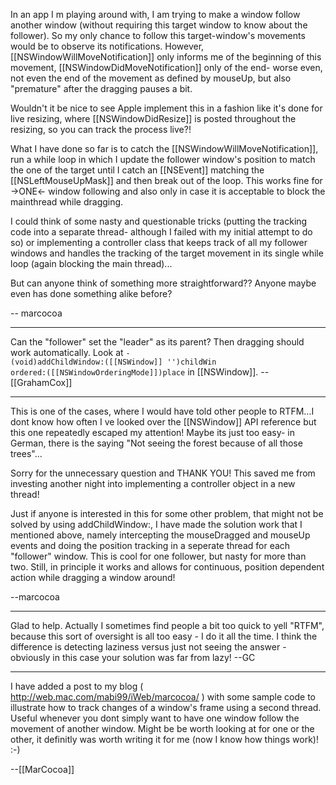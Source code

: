 

In an app I m playing around with, I am trying to make a window follow another window (without requiring this target window to know about the follower). So my only chance to follow this target-window's movements would be to observe its notifications. However, [[NSWindowWillMoveNotification]] only informs me of the beginning of this movement, [[NSWindowDidMoveNotification]] only of the end- worse even, not even the end of the movement as defined by mouseUp, but also "premature" after the dragging pauses a bit. 

Wouldn't it be nice to see Apple implement this in a fashion like it's done for live resizing, where [[NSWindowDidResize]] is posted throughout the resizing, so you can track the process live?!

What I have done so far is to catch the [[NSWindowWillMoveNotification]], run a while loop in which I update the follower window's position to match the one of the target until I catch an [[NSEvent]] matching the [[NSLeftMouseUpMask]] and then break out of the loop. This works fine for ->ONE<- window following and also only in case it is acceptable to block the mainthread while dragging.

I could think of some nasty and questionable tricks (putting the tracking code into a separate thread- although I failed with my initial attempt to do so) or implementing a controller class that keeps track of all my follower windows and handles the tracking of the target movement in its single while loop (again blocking the main thread)...

But can anyone think of something more straightforward?? Anyone maybe even has done something alike before?

-- marcocoa

----

Can the "follower" set the "leader" as its parent? Then dragging should work automatically. Look at <code>- (void)addChildWindow:([[NSWindow]] '')childWin ordered:([[NSWindowOrderingMode]])place</code> in [[NSWindow]]. --[[GrahamCox]]

----

This is one of the cases, where I would have told other people to RTFM...I dont know how often I ve looked over the [[NSWindow]] API reference but this one repeatedly escaped my attention! Maybe its just too easy- in German, there is the saying "Not seeing the forest because of all those trees"...

Sorry for the unnecessary question and THANK YOU! This saved me from investing another night into implementing a controller object in a new thread!

Just if anyone is interested in this for some other problem, that might not be solved by using addChildWindow:, I have made the solution work that I mentioned above, namely intercepting the mouseDragged and mouseUp events and doing the position tracking in a seperate thread for each "follower" window. This is cool for one follower, but nasty for more than two. Still, in principle it works and allows for continuous, position dependent action while dragging a window around!

--marcocoa

----

Glad to help. Actually I sometimes find people a bit too quick to yell "RTFM", because this sort of oversight is all too easy - I do it all the time. I think the difference is detecting laziness versus just not seeing the answer - obviously in this case your solution was far from lazy! --GC

----

I have added a post to my blog ( http://web.mac.com/mabi99/iWeb/marcocoa/ ) with some sample code to illustrate how to track changes of a window's frame using a second thread. Useful whenever you dont simply want to have one window follow the movement of another window. Might be be worth looking at for one or the other, it definitly was worth writing it for me (now I know how things work)! :-)

--[[MarCocoa]]